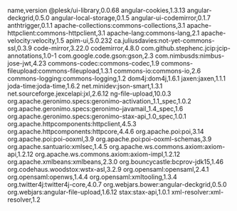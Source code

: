 name,version
@plesk/ui-library,0.0.68
angular-cookies,1.3.13
angular-deckgrid,0.5.0
angular-local-storage,0.1.5
angular-ui-codemirror,0.1.7
anthtrigger,0.1.1
apache-collections:commons-collections,3.1
apache-httpclient:commons-httpclient,3.1
apache-lang:commons-lang,2.1
apache-velocity:velocity,1.5
apim-ui,5.0.232
ca.juliusdavies:not-yet-commons-ssl,0.3.9
code-mirror,3.22.0
codemirror,4.8.0
com.github.stephenc.jcip:jcip-annotations,1.0-1
com.google.code.gson:gson,2.3
com.nimbusds:nimbus-jose-jwt,4.23
commons-codec:commons-codec,1.9
commons-fileupload:commons-fileupload,1.3.1
commons-io:commons-io,2.6
commons-logging:commons-logging,1.2
dom4j:dom4j,1.6.1
jaxen:jaxen,1.1.1
joda-time:joda-time,1.6.2
net.minidev:json-smart,1.3.1
net.sourceforge.jexcelapi:jxl,2.6.12
ng-file-upload,10.0.3
org.apache.geronimo.specs:geronimo-activation_1.1_spec,1.0.2
org.apache.geronimo.specs:geronimo-javamail_1.4_spec,1.6
org.apache.geronimo.specs:geronimo-stax-api_1.0_spec,1.0.1
org.apache.httpcomponents:httpclient,4.5.3
org.apache.httpcomponents:httpcore,4.4.6
org.apache.poi:poi,3.14
org.apache.poi:poi-ooxml,3.9
org.apache.poi:poi-ooxml-schemas,3.9
org.apache.santuario:xmlsec,1.4.5
org.apache.ws.commons.axiom:axiom-api,1.2.12
org.apache.ws.commons.axiom:axiom-impl,1.2.12
org.apache.xmlbeans:xmlbeans,2.3.0
org.bouncycastle:bcprov-jdk15,1.46
org.codehaus.woodstox:wstx-asl,3.2.9
org.opensaml:opensaml,2.4.1
org.opensaml:openws,1.4.4
org.opensaml:xmltooling,1.3.4
org.twitter4j:twitter4j-core,4.0.7
org.webjars.bower:angular-deckgrid,0.5.0
org.webjars:angular-file-upload,1.6.12
stax:stax-api,1.0.1
xml-resolver:xml-resolver,1.2